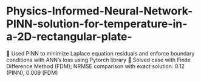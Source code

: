 # Physics-Informed-Neural-Network-PINN-solution-for-temperature-in-a-2D-rectangular-plate-
 Used PINN to minimize Laplace equation residuals and enforce boundary conditions with ANN’s loss using Pytorch library
 Solved case with Finite Difference Method (FDM); NRMSE comparison with exact solution: 0.12 (PINN), 0.009 (FDM)
